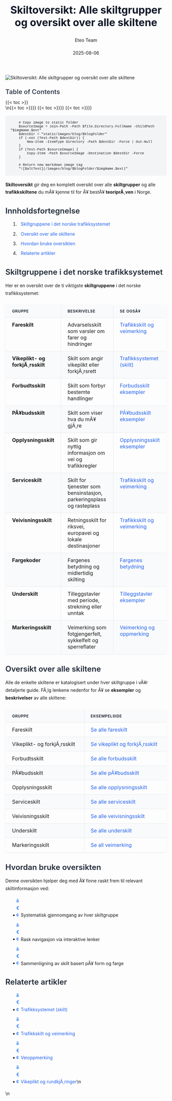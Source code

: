 ﻿---
title: "Skiltoversikt: Alle skiltgrupper og oversikt over alle skiltene"
date: 2025-08-06
draft: false
author: "Eteo Team"
description: "En komplett oversikt over alle trafikkskiltgrupper og skiltene du må kjenne til for førerkortteori i Norge. Lær grupper, betydning, eksempler og interne lenker."
categories: ["Driving Theory"]
tags: ["driving", "theory", "safety"]
featured_image: "/images/blog/skiltoversikt-alle-skiltgrupper-og-oversikt/skiltoversikt-alle-skiltgrupper-og-oversikt-image.svg"
---

<style>
/* Base text styling */
.article-content {
  font-family: 'Inter', -apple-system, BlinkMacSystemFont, 'Segoe UI', Roboto, Oxygen, Ubuntu, Cantarell, 'Open Sans', 'Helvetica Neue', sans-serif;
  line-height: 1.6;
  color: #1f2937;
  font-size: 16px;
}

/* Headers */
h1 {
  font-size: 2rem;
  font-weight: 700;
  margin: 2rem 0 1.5rem;
  color: #111827;
}

h2 {
  font-size: 1.5rem;
  font-weight: 600;
  margin: 2rem 0 1rem;
  color: #1f2937;
}

h3 {
  font-size: 1.25rem;
  font-weight: 600;
  margin: 1.5rem 0 0.75rem;
  color: #374151;
}

/* Paragraphs */
p {
  margin: 1rem 0;
  line-height: 1.7;
}

/* Lists */
ul, ol {
  margin: 1rem 0 1rem 1.5rem;
  padding-left: 1rem;
}

li {
  margin-bottom: 0.5rem;
  line-height: 1.6;
  position: relative;
  padding-left: 0.5rem;
}

ul > li::before {
  content: 'â€¢';
  color: #3b82f6;
  font-weight: bold;
  display: inline-block;
  width: 1em;
  margin-left: -1em;
}

/* Links */
a {
  color: #2563eb;
  text-decoration: none;
  transition: color 0.2s ease;
}

a:hover {
  color: #1d4ed8;
  text-decoration: underline;
}

/* Code blocks */
pre, code {
  font-family: 'SFMono-Regular', Consolas, 'Liberation Mono', Menlo, monospace;
  background-color: #f3f4f6;
  border-radius: 0.375rem;
  font-size: 0.875em;
}

pre {
  padding: 1rem;
  overflow-x: auto;
  margin: 1rem 0;
}

code {
  padding: 0.2em 0.4em;
}

/* Blockquotes */
blockquote {
  border-left: 4px solid #e5e7eb;
  margin: 1.5rem 0;
  padding: 0.75rem 1rem 0.75rem 1.5rem;
  background-color: #f9fafb;
  color: #4b5563;
  font-style: italic;
}

/* Tables */
table {
  margin: 1.5rem auto !important;
  border-collapse: collapse !important;
  width: 100% !important;
  max-width: 100%;
  box-shadow: 0 1px 3px rgba(0,0,0,0.1) !important;
  border-radius: 0.5rem !important;
  overflow: hidden !important;
  border: 1px solid #e5e7eb !important;
  display: table !important;
}

th, td {
  padding: 0.75rem 1.25rem !important;
  text-align: left !important;
  border: 1px solid #e5e7eb !important;
  vertical-align: top;
}

th {
  background-color: #f9fafb !important;
  font-weight: 600 !important;
  color: #111827 !important;
  text-transform: uppercase !important;
  font-size: 0.75rem !important;
  letter-spacing: 0.05em !important;
}

tr:nth-child(even) {
  background-color: #f9fafb !important;
}

tr:hover {
  background-color: #f3f4f6 !important;
}

/* Responsive adjustments */
@media (max-width: 768px) {
  .article-content {
    font-size: 15px;
  }
  
  h1 { font-size: 1.75rem; }
  h2 { font-size: 1.375rem; }
  h3 { font-size: 1.125rem; }
  
  table {
    display: block !important;
    overflow-x: auto !important;
    -webkit-overflow-scrolling: touch;
  }
}
</style>


<div class="blog-content">
  <div class="featured-image">
    <img src="/images/blog/skiltoversikt-alle-skiltgrupper-og-oversikt/skiltoversikt-alle-skiltgrupper-og-oversikt-image.svg" alt="Skiltoversikt: Alle skiltgrupper og oversikt over alle skiltene" class="img-fluid rounded">
  </div>

  <div class="toc-container mt-4 mb-4">
    <h3>Table of Contents</h3>
    {{< toc >}}
  </div>

  <div class="blog-body">\n{{< toc >}}}}
{{< toc >}}}}
{{< toc >}}}}

        
        
        # Copy image to static folder
        $sourceImage = Join-Path -Path $file.Directory.FullName -ChildPath "$imgName.$ext"
        $destDir = "static/images/blog/$blogFolder"
        if (-not (Test-Path $destDir)) {
            New-Item -ItemType Directory -Path $destDir -Force | Out-Null
        }
        if (Test-Path $sourceImage) {
            Copy-Item -Path $sourceImage -Destination $destDir -Force
        }
        
        # Return new markdown image tag
        "![$altText](/images/blog/$blogFolder/$imgName.$ext)"
    

**Skiltoversikt** gir deg en komplett oversikt over alle **skiltgrupper** og alle **trafikkskiltene** du mÃ¥ kjenne til for Ã¥ bestÃ¥ **teoriprÃ¸ven** i Norge.

## Innholdsfortegnelse

1. [Skiltgruppene i det norske trafikksystemet](#skiltgruppene-i-det-norske-trafikksystemet)
2. [Oversikt over alle skiltene](#oversikt-over-alle-skiltene)
3. [Hvordan bruke oversikten](#hvordan-bruke-oversikten)
4. [Relaterte artikler](#relaterte-artikler)

## Skiltgruppene i det norske trafikksystemet

Her er en oversikt over de ti viktigste **skiltgruppene** i det norske trafikksystemet:

| Gruppe                          | Beskrivelse                                                           | Se ogsÃ¥                                                                                               |
|---------------------------------|-----------------------------------------------------------------------|-------------------------------------------------------------------------------------------------------|
| **Fareskilt**                   | Advarselsskilt som varsler om farer og hindringer                   | [Trafikkskilt og veimerking](/blogs/teori/trafikkskilt-og-veimerking "Trafikkskilt og veimerking - komplett guide") |
| **Vikeplikt- og forkjÃ¸rsskilt** | Skilt som angir vikeplikt eller forkjÃ¸rsrett                         | [Trafikksystemet (skilt)](/blogs/teori/trafikksystemet-skilt "Trafikksystemet (skilt) - Skiltgrupper og kategorier") |
| **Forbudtsskilt**               | Skilt som forbyr bestemte handlinger                                 | [Forbudsskilt eksempler](/blogs/teori/trafikkskilt-og-veimerking "Forbudsskilt eksempler")           |
| **PÃ¥budsskilt**                 | Skilt som viser hva du mÃ¥ gjÃ¸re                                      | [PÃ¥budsskilt eksempler](/blogs/teori/trafikkskilt-og-veimerking "PÃ¥budsskilt eksempler")             |
| **Opplysningsskilt**            | Skilt som gir nyttig informasjon om vei og trafikkregler            | [Opplysningsskilt eksempler](/blogs/teori/trafikkskilt-og-veimerking "Opplysningsskilt eksempler")  |
| **Serviceskilt**                | Skilt for tjenester som bensinstasjon, parkeringsplass og rasteplass | [Trafikkskilt og veimerking](/blogs/teori/trafikkskilt-og-veimerking "Trafikkskilt og veimerking - komplett guide") |
| **Veivisningsskilt**            | Retningsskilt for riksvei, europavei og lokale destinasjoner         | [Trafikkskilt og veimerking](/blogs/teori/trafikkskilt-og-veimerking "Trafikkskilt og veimerking - komplett guide") |
| **Fargekoder**                  | Fargenes betydning og midlertidig skilting                          | [Fargenes betydning](/blogs/teori/trafikkskilt-og-veimerking "Fargenes betydning")                   |
| **Underskilt**                  | Tilleggstavler med periode, strekning eller unntak                   | [Tilleggstavler eksempler](/blogs/teori/trafikkskilt-og-veimerking "Tilleggstavler eksempler")     |
| **Markeringsskilt**             | Veimerking som fotgjengerfelt, sykkelfelt og sperreflater            | [Veimerking og oppmerking](/blogs/teori/veioppmerking "Veimerking og oppmerking")                  |

## Oversikt over alle skiltene

Alle de enkelte skiltene er katalogisert under hver skiltgruppe i vÃ¥r detaljerte guide. FÃ¸lg lenkene nedenfor for Ã¥ se **eksempler** og **beskrivelser** av alle skiltene:

| Gruppe               | Eksempelside                                                      |
|----------------------|--------------------------------------------------------------------|
| Fareskilt            | [Se alle fareskilt](/blogs/teori/trafikkskilt-og-veimerking#advarselsskilt-eksempler "Advarselsskilt og faremerking") |
| Vikeplikt- og forkjÃ¸rsskilt | [Se vikeplikt og forkjÃ¸rsskilt](/blogs/teori/trafikkskilt-og-veimerking#de-fire-hovedkategoriene-av-trafikkskilt "Vikeplikt og forkjÃ¸rsskilt") |
| Forbudtsskilt        | [Se alle forbudsskilt](/blogs/teori/trafikkskilt-og-veimerking#forbudsskilt-eksempler "Forbudsskilt eksempler")   |
| PÃ¥budsskilt          | [Se alle pÃ¥budsskilt](/blogs/teori/trafikkskilt-og-veimerking#pabudsskilt-eksempler "PÃ¥budsskilt eksempler")     |
| Opplysningsskilt     | [Se alle opplysningsskilt](/blogs/teori/trafikkskilt-og-veimerking#opplysningsskilt-eksempler "Opplysningsskilt eksempler") |
| Serviceskilt         | [Se alle serviceskilt](/blogs/teori/trafikkskilt-og-veimerking#trafikksystemet-skilt "Trafikksystemet (skilt)") |
| Veivisningsskilt     | [Se alle veivisningsskilt](/blogs/teori/trafikkskilt-og-veimerking#tilleggstavler-eksempler "Tilleggstavler eksempler") |
| Underskilt           | [Se alle underskilt](/blogs/teori/trafikkskilt-og-veimerking#tilleggstavler-eksempler "Tilleggstavler eksempler") |
| Markeringsskilt      | [Se all veimerking](/blogs/teori/veioppmerking "Veimerking og oppmerking") |

## Hvordan bruke oversikten

Denne oversikten hjelper deg med Ã¥ finne raskt frem til relevant skiltinformasjon ved:

* Systematisk gjennomgang av hver skiltgruppe
* Rask navigasjon via interaktive lenker
* Sammenligning av skilt basert pÃ¥ form og farge

## Relaterte artikler

* [Trafikksystemet (skilt)](/blogs/teori/trafikksystemet-skilt "Trafikksystemet (skilt) - Skiltgrupper og kategorier")
* [Trafikkskilt og veimerking](/blogs/teori/trafikkskilt-og-veimerking "Trafikkskilt og veimerking - komplett guide")
* [Veioppmerking](/blogs/teori/veioppmerking "Veimerking og oppmerking - guide til veioppmerking")
* [Vikeplikt og rundkjÃ¸ringer](/blogs/teori/vikeplikt-og-rundkjoringer "Vikeplikt og rundkjÃ¸ringer - komplett guide")\n  </div>\n</div>